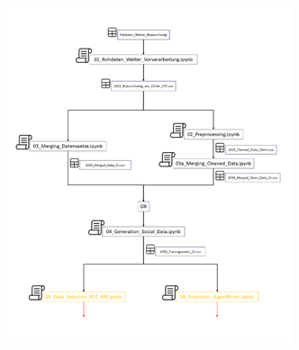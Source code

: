 ![Screenshot of a comment on a GitHub issue showing an image, added in the Markdown, of an Octocat smiling and raising a tentacle.](Flowchart.png)